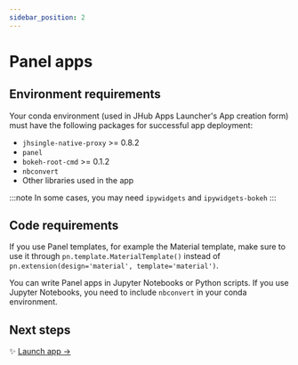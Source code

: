 ```yaml
---
sidebar_position: 2
---
```


# Panel apps

## Environment requirements

Your conda environment (used in JHub Apps Launcher's App creation form) must have the following packages for successful app deployment:

* `jhsingle-native-proxy` >= 0.8.2
* `panel`
* `bokeh-root-cmd` >= 0.1.2
* `nbconvert`
* Other libraries used in the app

:::note
In some cases, you may need `ipywidgets` and `ipywidgets-bokeh`
:::

## Code requirements

If you use Panel templates, for example the Material template, make sure to use it through `pn.template.MaterialTemplate()` instead of `pn.extension(design='material', template='material')`.

You can write Panel apps in Jupyter Notebooks or Python scripts. If you use Jupyter Notebooks, you need to include `nbconvert` in your conda environment.

## Next steps

:sparkles: [Launch app →](/docs/create-apps/general-app)
